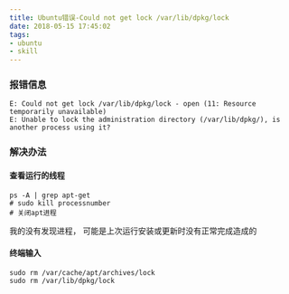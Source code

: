 ```yaml
---
title: Ubuntu错误-Could not get lock /var/lib/dpkg/lock
date: 2018-05-15 17:45:02
tags:
- ubuntu
- skill
---
```


### 报错信息 

```shell
E: Could not get lock /var/lib/dpkg/lock - open (11: Resource temporarily unavailable) 
E: Unable to lock the administration directory (/var/lib/dpkg/), is another process using it?
```

### 解决办法 
<!-- more -->
#### 查看运行的线程
```shell
ps -A | grep apt-get
# sudo kill processnumber
# 关闭apt进程
```
我的没有发现进程， 可能是上次运行安装或更新时没有正常完成造成的

#### 终端输入 
```shell
sudo rm /var/cache/apt/archives/lock
sudo rm /var/lib/dpkg/lock
```